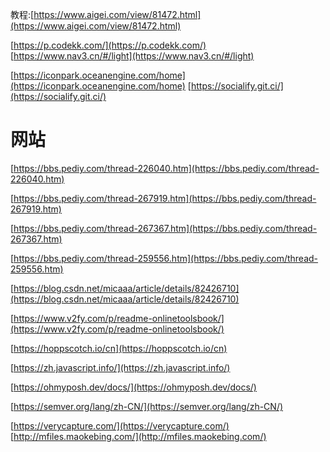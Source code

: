 

教程:[https://www.aigei.com/view/81472.html](https://www.aigei.com/view/81472.html)

[https://p.codekk.com/](https://p.codekk.com/)
[https://www.nav3.cn/#/light](https://www.nav3.cn/#/light)


[https://iconpark.oceanengine.com/home](https://iconpark.oceanengine.com/home)
[https://socialify.git.ci/](https://socialify.git.ci/)


# 网站
[https://bbs.pediy.com/thread-226040.htm](https://bbs.pediy.com/thread-226040.htm)
​

[https://bbs.pediy.com/thread-267919.htm](https://bbs.pediy.com/thread-267919.htm)
​

[https://bbs.pediy.com/thread-267367.htm](https://bbs.pediy.com/thread-267367.htm)
​

[https://bbs.pediy.com/thread-259556.htm](https://bbs.pediy.com/thread-259556.htm)
​

[https://blog.csdn.net/micaaa/article/details/82426710](https://blog.csdn.net/micaaa/article/details/82426710)




[https://www.v2fy.com/p/readme-onlinetoolsbook/](https://www.v2fy.com/p/readme-onlinetoolsbook/)


[https://hoppscotch.io/cn](https://hoppscotch.io/cn)


[https://zh.javascript.info/](https://zh.javascript.info/)


[https://ohmyposh.dev/docs/](https://ohmyposh.dev/docs/)


[https://semver.org/lang/zh-CN/](https://semver.org/lang/zh-CN/)


[https://verycapture.com/](https://verycapture.com/)
[http://mfiles.maokebing.com/](http://mfiles.maokebing.com/)
